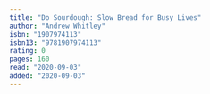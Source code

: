 ```yaml
---
title: "Do Sourdough: Slow Bread for Busy Lives"
author: "Andrew Whitley"
isbn: "1907974113"
isbn13: "9781907974113"
rating: 0
pages: 160
read: "2020-09-03"
added: "2020-09-03"
---
```


